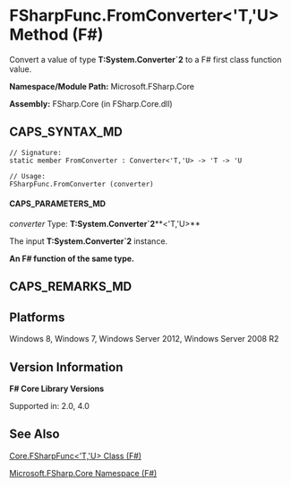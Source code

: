# FSharpFunc.FromConverter<'T,'U> Method (F#)

Convert a value of type **T:System.Converter&#96;2** to a F# first class function value.

**Namespace/Module Path:** Microsoft.FSharp.Core

**Assembly:** FSharp.Core (in FSharp.Core.dll)


## CAPS_SYNTAX_MD

```
// Signature:
static member FromConverter : Converter<'T,'U> -> 'T -> 'U

// Usage:
FSharpFunc.FromConverter (converter)
```

#### CAPS_PARAMETERS_MD
*converter*
Type: **T:System.Converter&#96;2****&lt;'T,'U&gt;**


The input **T:System.Converter&#96;2** instance.



**An F# function of the same type.**
## CAPS_REMARKS_MD

## Platforms
Windows 8, Windows 7, Windows Server 2012, Windows Server 2008 R2


## Version Information
**F# Core Library Versions**

Supported in: 2.0, 4.0




## See Also
[Core.FSharpFunc&#60;'T,'U&#62; Class &#40;F&#35;&#41;](Core.FSharpFuncL%27T%2C%27UR+Class+%28F%23%29.md)

[Microsoft.FSharp.Core Namespace &#40;F&#35;&#41;](Microsoft.FSharp.Core+Namespace+%28F%23%29.md)


